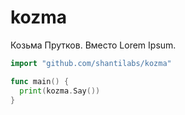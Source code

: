 # kozma
Козьма Прутков. Вместо Lorem Ipsum.

```go
import "github.com/shantilabs/kozma"

func main() {
  print(kozma.Say())
}
```

